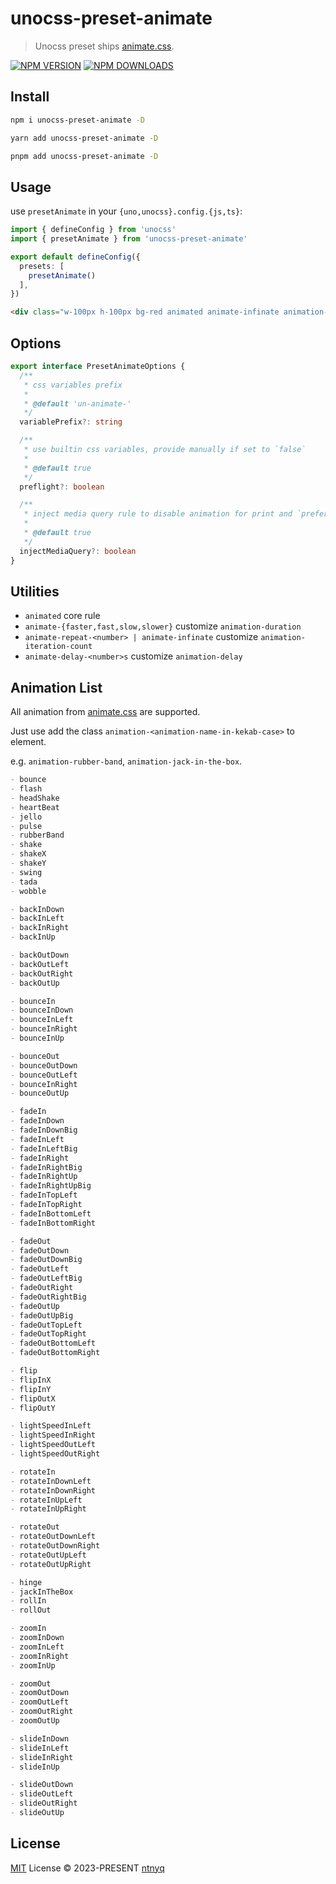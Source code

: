 # unocss-preset-animate

> Unocss preset ships [animate.css](https://github.com/animate-css/animate.css).

[![NPM VERSION](https://img.shields.io/npm/v/unocss-preset-animate.svg)](https://www.npmjs.com/package/unocss-preset-animate)
[![NPM DOWNLOADS](https://img.shields.io/npm/dy/unocss-preset-animate.svg)](https://www.npmjs.com/package/unocss-preset-animate)

## Install

```bash
npm i unocss-preset-animate -D
```

```bash
yarn add unocss-preset-animate -D
```

```bash
pnpm add unocss-preset-animate -D
```

## Usage

use `presetAnimate` in your `{uno,unocss}.config.{js,ts}`:

```ts
import { defineConfig } from 'unocss'
import { presetAnimate } from 'unocss-preset-animate'

export default defineConfig({
  presets: [
    presetAnimate()
  ],
})
```

```html
<div class="w-100px h-100px bg-red animated animate-infinate animation-heart-beat"></div>
```

## Options

```ts
export interface PresetAnimateOptions {
  /**
   * css variables prefix
   *
   * @default 'un-animate-'
   */
  variablePrefix?: string

  /**
   * use builtin css variables, provide manually if set to `false`
   *
   * @default true
   */
  preflight?: boolean

  /**
   * inject media query rule to disable animation for print and `prefers-reduced-motion`
   *
   * @default true
   */
  injectMediaQuery?: boolean
}
```

## Utilities

- `animated` core rule
- `animate-{faster,fast,slow,slower}` customize `animation-duration`
- `animate-repeat-<number> | animate-infinate` customize `animation-iteration-count`
- `animate-delay-<number>s` customize `animation-delay`

## Animation List

All animation from [animate.css](https://github.com/animate-css/animate.css) are supported.

Just use add the class `animation-<animation-name-in-kekab-case>` to element.

e.g. `animation-rubber-band`, `animation-jack-in-the-box`.

```md
- bounce
- flash
- headShake
- heartBeat
- jello
- pulse
- rubberBand
- shake
- shakeX
- shakeY
- swing
- tada
- wobble

- backInDown
- backInLeft
- backInRight
- backInUp

- backOutDown
- backOutLeft
- backOutRight
- backOutUp

- bounceIn
- bounceInDown
- bounceInLeft
- bounceInRight
- bounceInUp

- bounceOut
- bounceOutDown
- bounceOutLeft
- bounceInRight
- bounceOutUp

- fadeIn
- fadeInDown
- fadeInDownBig
- fadeInLeft
- fadeInLeftBig
- fadeInRight
- fadeInRightBig
- fadeInRightUp
- fadeInRightUpBig
- fadeInTopLeft
- fadeInTopRight
- fadeInBottomLeft
- fadeInBottomRight

- fadeOut
- fadeOutDown
- fadeOutDownBig
- fadeOutLeft
- fadeOutLeftBig
- fadeOutRight
- fadeOutRightBig
- fadeOutUp
- fadeOutUpBig
- fadeOutTopLeft
- fadeOutTopRight
- fadeOutBottomLeft
- fadeOutBottomRight

- flip
- flipInX
- flipInY
- flipOutX
- flipOutY

- lightSpeedInLeft
- lightSpeedInRight
- lightSpeedOutLeft
- lightSpeedOutRight

- rotateIn
- rotateInDownLeft
- rotateInDownRight
- rotateInUpLeft
- rotateInUpRight

- rotateOut
- rotateOutDownLeft
- rotateOutDownRight
- rotateOutUpLeft
- rotateOutUpRight

- hinge
- jackInTheBox
- rollIn
- rollOut

- zoomIn
- zoomInDown
- zoomInLeft
- zoomInRight
- zoomInUp

- zoomOut
- zoomOutDown
- zoomOutLeft
- zoomOutRight
- zoomOutUp

- slideInDown
- slideInLeft
- slideInRight
- slideInUp

- slideOutDown
- slideOutLeft
- slideOutRight
- slideOutUp
```

## License

[MIT](./LICENSE) License © 2023-PRESENT [ntnyq](https://github.com/ntnyq)
